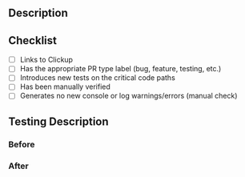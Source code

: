 <!-- As we get used to and iterate upon this template, please note that nothing here is a strict To-do, but rather a guideline to help us keep context as we scale and prevent issues -->

## Description
<!-- Please provide a brief description of the changes being made -->

## Checklist
<!-- Please place an "x" between brackets to mark each relevant box -->

<!-- This Pull Request ... -->
- [ ] Links to Clickup
- [ ] Has the appropriate PR type label (bug, feature, testing, etc.)
- [ ] Introduces new tests on the critical code paths
- [ ] Has been manually verified
- [ ] Generates no new console or log warnings/errors (manual check)

## Testing Description
<!-- Please provide a brief description of the type of testing done as applicable -->

<!-- If relevant, please include before and after screenshots or videos of any UI/UX, data-contract, testing or other changes -->
### Before

### After
